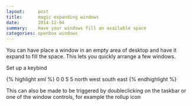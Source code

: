 ```yaml
---
layout:     post
title:      magic expanding windows
date:       2014-12-04
summary:    Have your windows fill an available space
categories: openbox windows
---
```


You can have place a window in an empty area of desktop and have it 
expand to fill the space.  This lets you quickly arrange a few windows.

Set up a keybind

{% highlight xml %}
<keybind key="W-G">
  <action name="Unmaximize"/>
  <action name="ToggleDecorations"/>
  <action name="MoveResizeTo">
	<width>0</width>
	<height>0</height>
  </action>
  <action name="MoveRelative">
	<x>5</x>
	<y>5</y>
  </action>
  <action name="MoveToEdge">
	<direction>north</direction>
  </action>
  <action name="MoveToEdge">
	<direction>west</direction>
  </action>
  <action name="GrowToEdge">
	<direction>south</direction>
  </action>
  <action name="GrowToEdge">
	<direction>east</direction>
  </action>
</keybind>
{% endhighlight %}    

This can also be made to be triggered by doubleclicking on the 
taskbar or one of the window controls, for example the rollup icon
